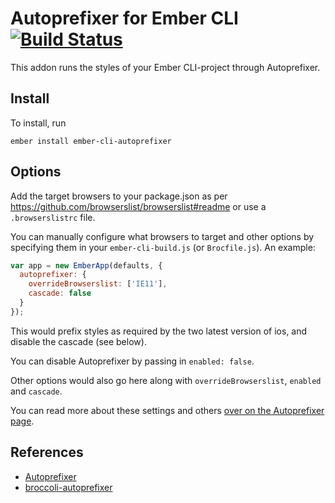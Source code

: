 # Autoprefixer for Ember CLI [![Build Status](https://travis-ci.org/kimroen/ember-cli-autoprefixer.svg?branch=master)](https://travis-ci.org/kimroen/ember-cli-autoprefixer)
This addon runs the styles of your Ember CLI-project through
Autoprefixer.

## Install
To install, run

```
ember install ember-cli-autoprefixer
```

## Options
Add the target browsers to your package.json as per https://github.com/browserslist/browserslist#readme or use a `.browserslistrc` file.

You can manually configure what browsers to target and other options by
specifying them in your `ember-cli-build.js` (or `Brocfile.js`). An example:

```js
var app = new EmberApp(defaults, {
  autoprefixer: {
    overrideBrowserslist: ['IE11'],
    cascade: false
  }
});
```

This would prefix styles as required by the two latest version of ios, and disable the cascade (see below).

You can disable Autoprefixer by passing in `enabled: false`.

Other options would also go here along with `overrideBrowserslist`, `enabled` and `cascade`.

You can read more about these settings and others [over on the Autoprefixer page](https://github.com/postcss/autoprefixer#options).

## References
- [Autoprefixer](https://github.com/postcss/autoprefixer)
- [broccoli-autoprefixer](https://github.com/sindresorhus/broccoli-autoprefixer)
